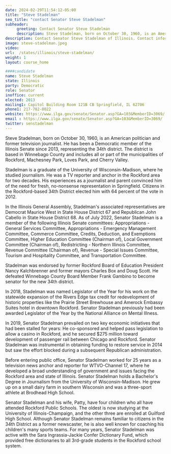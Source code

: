 ```yaml
---
date: 2024-02-29T11:54:12-05:00
title: "Steve Stadelman"
seo_title: "contact Senator Steve Stadelman"
subheader:
     greeting: Contact Senator Steve Stadelman
     description: Steve Stadelman, born on October 30, 1960, is an American politician and former television journalist. He has been a Democratic member of the Illinois Senate since 2013, representing the 34th district.
description: Contact Senator Steve Stadelman of Illinois. Contact information for Steve Stadelman includes email address, phone number, and mailing address.
image: steve-stadelman.jpeg
video:
url:  /states/illinois/steve-stadelman/
weight: 1
layout: course_home

####candidate
name: Steve Stadelman
state: Illinois
party: Democratic
role: Senator
inoffice: current
elected: 2013
mailing1: Capitol Building Room 121B CB Springfield, IL 62706
phone1: 217-782-8022
website: https://www.ilga.gov/senate/Senator.asp?GA=103&MemberID=3069/
email : https://www.ilga.gov/senate/Senator.asp?GA=103&MemberID=3069/
twitter: senstadelman
---
```


Steve Stadelman, born on October 30, 1960, is an American politician and former television journalist. He has been a Democratic member of the Illinois Senate since 2013, representing the 34th district. The district is based in Winnebago County and includes all or part of the municipalities of Rockford, Machesney Park, Loves Park, and Cherry Valley.

Stadelman is a graduate of the University of Wisconsin-Madison, where he studied journalism. He was a TV reporter and anchor in the Rockford area for two decades. His experiences as a journalist and parent convinced him of the need for fresh, no-nonsense representation in Springfield. Citizens in the Rockford-based 34th District elected him with 64 percent of the vote in 2012.

In the Illinois General Assembly, Stadelman's associated representatives are Democrat Maurice West in State House District 67 and Republican John Cabello in State House District 68. As of July 2022, Senator Stadelman is a member of the following Illinois Senate committees: Appropriations - General Services Committee, Appropriations - Emergency Management Committee, Commerce Committee, Credits, Deduction, and Exemptions Committee, Higher Education Committee (Chairman of), Local Government Committee (Chairman of), Redistricting - Northern Illinois Committee, Revenue Committee (Chairman of), Revenue - Special Issues Committee, Tourism and Hospitality Committee, and Transportation Committee.

Stadelman was endorsed by former Rockford Board of Education President Nancy Kalchbrenner and former mayors Charles Box and Doug Scott. He defeated Winnebago County Board Member Frank Gambino to become senator for the new 34th district.

In 2018, Stadelman was named Legislator of the Year for his work on the statewide expansion of the Rivers Edge tax credit for redevelopment of historic properties like the Prairie Street Brewhouse and Amerock Embassy Suites hotel in downtown Rockford. Senator Stadelman previously had been awarded Legislator of the Year by the National Alliance on Mental Illness.

In 2019, Senator Stadelman prevailed on two key economic initiatives that had been stalled for years: He co-sponsored and helped pass legislation to allow a casino in Rockford, and he secured $275 million toward development of passenger rail between Chicago and Rockford. Senator Stadelman was instrumental in obtaining funding to restore service in 2014 but saw the effort blocked during a subsequent Republican administration.

Before entering public office, Senator Stadelman worked for 25 years as a television news anchor and reporter for WTVO-Channel 17, where he developed a broad understanding of government and issues facing the Rockford area and state of Illinois. Senator Stadelman holds a Bachelor's Degree in Journalism from the University of Wisconsin-Madison. He grew up on a small dairy farm in southern Wisconsin and was a three-sport athlete at Brodhead High School.

Senator Stadelman and his wife, Patty, have four children who all have attended Rockford Public Schools. The oldest is now studying at the University of Illinois-Champaign, and the other three are enrolled at Guilford High School. Although Senator Stadelman remains familiar to citizens in the 34th District as a former newscaster, he is also well known for coaching his children's many sports teams. For many years, Senator Stadelman was active with the Sara Ingrassia-Jackie Confer Dictionary Fund, which provided free dictionaries to all 3rd-grade students in the Rockford school system.
